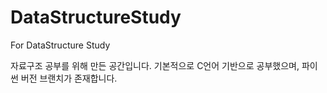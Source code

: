 # DataStructureStudy
For DataStructure Study

자료구조 공부를 위해 만든 공간입니다.
기본적으로 C언어 기반으로 공부했으며, 파이썬 버전 브랜치가 존재합니다.
